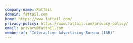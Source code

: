 ```yaml
---
company-name: FatTail
domain: fattail.com
home: https://www.fattail.com/
privacy-policy: https://www.fattail.com/privacy-policy/
email: privacy@fattail.com
member-of: "Interactive Advertising Bureau (IAB)"
---
```




